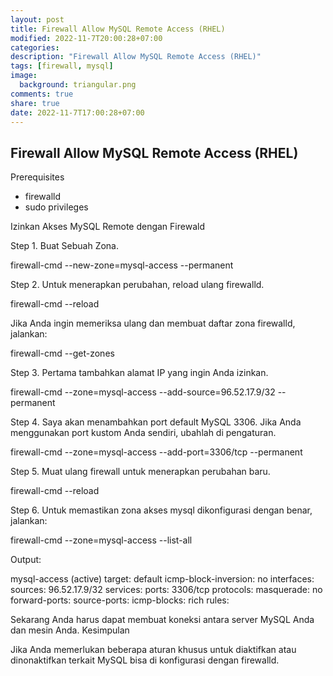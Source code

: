 ```yaml
---
layout: post
title: Firewall Allow MySQL Remote Access (RHEL)
modified: 2022-11-7T20:00:28+07:00
categories:
description: "Firewall Allow MySQL Remote Access (RHEL)"
tags: [firewall, mysql]
image:
  background: triangular.png
comments: true
share: true
date: 2022-11-7T17:00:28+07:00
---
```


## Firewall Allow MySQL Remote Access (RHEL)
Prerequisites
- firewalld
- sudo privileges

Izinkan Akses MySQL Remote dengan Firewald

Step 1. Buat Sebuah Zona.

firewall-cmd --new-zone=mysql-access --permanent

Step 2. Untuk menerapkan perubahan, reload ulang firewalld.

firewall-cmd --reload

Jika Anda ingin memeriksa ulang dan membuat daftar zona firewalld, jalankan:

firewall-cmd --get-zones

Step 3. Pertama tambahkan alamat IP yang ingin Anda izinkan.

firewall-cmd --zone=mysql-access --add-source=96.52.17.9/32 --permanent

Step 4. Saya akan menambahkan port default MySQL 3306. Jika Anda menggunakan port kustom Anda sendiri, ubahlah di pengaturan.

firewall-cmd --zone=mysql-access --add-port=3306/tcp  --permanent

Step 5. Muat ulang firewall untuk menerapkan perubahan baru.

firewall-cmd --reload

Step 6. Untuk memastikan zona akses mysql dikonfigurasi dengan benar, jalankan:

firewall-cmd --zone=mysql-access --list-all

Output:

mysql-access (active)
  target: default
  icmp-block-inversion: no
  interfaces:
  sources: 96.52.17.9/32
  services:
  ports: 3306/tcp
  protocols:
  masquerade: no
  forward-ports:
  source-ports:
  icmp-blocks:
  rich rules:

Sekarang Anda harus dapat membuat koneksi antara server MySQL Anda dan mesin Anda.
Kesimpulan

Jika Anda memerlukan beberapa aturan khusus untuk diaktifkan atau dinonaktifkan terkait MySQL bisa di konfigurasi dengan firewalld.